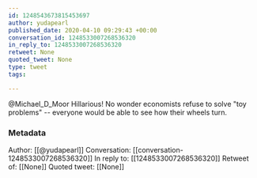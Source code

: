 ```yaml
---
id: 1248543673815453697
author: yudapearl
published_date: 2020-04-10 09:29:43 +00:00
conversation_id: 1248533007268536320
in_reply_to: 1248533007268536320
retweet: None
quoted_tweet: None
type: tweet
tags:

---
```


@Michael_D_Moor Hillarious! No wonder economists refuse to solve "toy problems" -- everyone would be able to see how their wheels turn.

### Metadata

Author: [[@yudapearl]]
Conversation: [[conversation-1248533007268536320]]
In reply to: [[1248533007268536320]]
Retweet of: [[None]]
Quoted tweet: [[None]]
